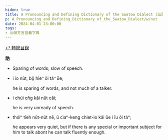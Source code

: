 ```yaml
---
hiden: true
title: A Pronouncing and Defining Dictionary of the Swatow Dialect (汕頭方言音義字典) / nut
p: A_Pronouncing_and_Defining_Dictionary_of_the_Swatow_Dialect/w/nut
date: 2024-04-01 23:00:00
tags: 
- 汕頭方言音義字典
---
```


[↩️ 轉總目錄](/A_Pronouncing_and_Defining_Dictionary_of_the_Swatow_Dialect)


**訥**
- Sparing of words; slow of speech.

- i ío nût, bô̤ hìeⁿ ŏi tàⁿ ūe;

  he is sparing of words, and not much of a talker.

- i chùi cn̂g kâi nût căi;

  he is very unready of speech.

- thóiⁿ tîeh nût-nût nē, ŭ cìaⁿ-keng chiet-ìo kâi ūe i īu ŏi tàⁿ;

  he appears very quiet, but if there is any special or important subject for him to talk abont he can talk fluently enough.